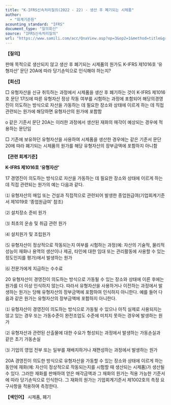 ```yaml
---
title: "K-IFRS신속처리질의(2022 - 22) - 생산 후 폐기되는 시제품"
author:
  - "회계기준원"
acounting_standard: "IFRS"
document_type: "질의회신"
source: "IFRS신속처리질의"
url: "https://www.samili.com/acc/QnaView.asp?op=3&op2=1&method=title&group=2124-15;1&orgcode=3&searchword=&page=14&code=K%2DIFRS%EC%8B%A0%EC%86%8D%EC%B2%98%EB%A6%AC%EC%A7%88%EC%9D%98%2D22%3A20220404"
---
```

**【질의】**

  

판매 목적으로 생산되지 않고 생산 후 폐기되는 시제품의 원가도 K-IFRS 제1016호 ‘유형자산’ 문단 20A에 따라 당기손익으로 인식해야 하는지?

  
  

**【회신】**

  

□ 유형자산을 신규 취득하는 과정에서 시제품을 생산 후 폐기하는 것이 K-IFRS 제1016호 문단 17⑸에 따른 유형자산 정상 작동 여부를 시험하는 과정에 포함되어 해당의경영진이 의도하는 방식으로 자산을 가동하는 데 필요한 장소와 상태에 이르게 하는 데 직접 관련되는 원가에 해당하면 유형자산의 원가에 포함함

  

o 같은 기준서 문단 20A는 이러한 과정에서 생산된 재화의 매각이 예상되는 경우에 적용하는 문단임

  

□ 기존에 보유하던 유형자산을 사용하여 시제품을 생산한 경우에는 같은 기준서 문단 20에 따라 폐기되는 시제품의 원가를 해당 유형자산의 장부금액에 포함하지 아니함

  
  

**【관련 회계기준】**

  

**K-IFRS 제1016호 ‘유형자산’**

  

17 경영진이 의도하는 방식으로 자산을 가동하는 데 필요한 장소와 상태에 이르게 하는 데 직접 관련되는 원가의 예는 다음과 같다.

⑴ 유형자산의 매입 또는 건설과 직접적으로 관련되어 발생한 종업원급여(기업회계기준서 제1019호 ‘종업원급여’ 참조)

⑵ 설치장소 준비 원가

⑶ 최초의 운송 및 취급 관련 원가

⑷ 설치원가 및 조립원가

⑸ 유형자산이 정상적으로 작동되는지 여부를 시험하는 과정(예: 자산의 기술적, 물리적 성능이 재화나 용역의 생산이나 제공, 타인에 대한 임대 또는 관리활동에 사용할 수 있는 정도인지를 평가)에서 발생하는 원가

⑹ 전문가에게 지급하는 수수료

  

20 유형자산이 경영진이 의도하는 방식으로 가동될 수 있는 장소와 상태에 이른 후에는 원가를 더 이상 인식하지 않는다. 따라서 유형자산을 사용하거나 이전하는 과정에서 발생하는 원가는 당해 유형자산의 장부금액에 포함하여 인식하지 아니한다. 예를 들어 다음과 같은 원가는 유형자산의 장부금액에 포함하지 아니한다.

⑴ 유형자산이 경영진이 의도하는 방식으로 가동될 수 있으나 아직 실제로 사용되지는 않고 있는 경우 또는 가동수준이 완전조업도 수준에 미치지 못하는 경우에 발생하는 원가

⑵ 유형자산과 관련된 산출물에 대한 수요가 형성되는 과정에서 발생하는 가동손실과 같은 초기 가동손실

⑶ 기업의 영업 전부 또는 일부를 재배치하거나 재편성하는 과정에서 발생하는 원가

  

20A 경영진이 의도한 방식으로 유형자산을 가동할 수 있는 장소와 상태에 이르게 하는 동안에 재화(예: 자산이 정상적으로 작동되는지를 시험할 때 생산되는 시제품)가 생산될 수 있다. 그러한 재화를 판매하여 얻은 매각금액과 그 재화의 원가는 적용 가능한 기준서에 따라 당기손익으로 인식한다. 그 재화의 원가는 기업회계기준서 제1002호의 측정 요구사항을 적용하여 측정한다.

  
  

**【색인어】** 시제품, 폐기
